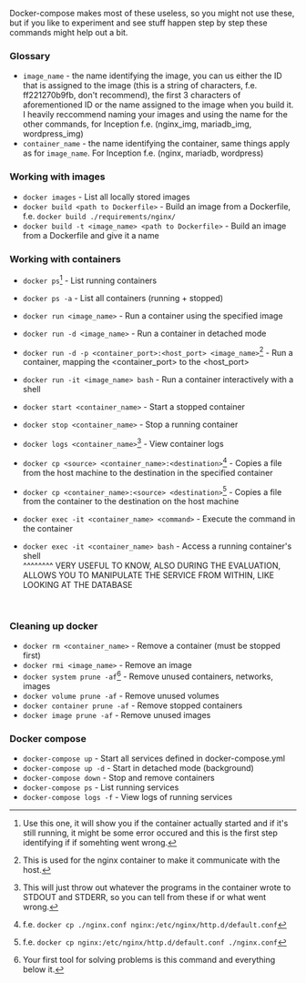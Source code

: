 Docker-compose makes most of these useless, so you might not use these, but if you like to experiment and see stuff happen step by step these commands might help out a bit.

### Glossary

- `image_name` - the name identifying the image, you can us either the ID that is assigned to the image (this is a string of characters, f.e. ff221270b9fb, don't recommend), the first 3 characters of aforementioned ID or the name assigned to the image when you build it. I heavily reccommend naming your images and using the name for the other commands, for Inception f.e. (nginx_img, mariadb_img, wordpress_img)
- `container_name` - the name identifying the container, same things apply as for `image_name`. For Inception f.e. (nginx, mariadb, wordpress)

### Working with images

- `docker images`                                        - List all locally stored images
- `docker build <path to Dockerfile>`                    - Build an image from a Dockerfile, f.e. `docker build ./requirements/nginx/`
- `docker build -t <image_name> <path to Dockerfile>`    - Build an image from a Dockerfile and give it a name

### Working with containers

- `docker ps`[^1]                                                  - List running containers
- `docker ps -a`                                                   - List all containers (running + stopped)
  
- `docker run <image_name>`                                        - Run a container using the specified image
- `docker run -d <image_name>`                                     - Run a container in detached mode
- `docker run -d -p <container_port>:<host_port> <image_name>`[^2] - Run a container, mapping the <container_port> to the <host_port>
- `docker run -it <image_name> bash`                               - Run a container interactively with a shell
  
- `docker start <container_name>`                                  - Start a stopped container
- `docker stop <container_name>`                                   - Stop a running container
- `docker logs <container_name>`[^3]                               - View container logs
  
- `docker cp <source> <container_name>:<destination>`[^4]          - Copies a file from the host machine to the destination in the specified container
- `docker cp <container_name>:<source> <destination>`[^5]          - Copies a file from the container to the destination on the host machine
  
- `docker exec -it <container_name> <command>`                     - Execute the command in the container
- `docker exec -it <container_name> bash`                          - Access a running container's shell  
^^^^^^^^
VERY USEFUL TO KNOW, ALSO DURING THE EVALUATION, ALLOWS YOU TO MANIPULATE THE SERVICE FROM WITHIN, LIKE LOOKING AT THE DATABASE
<br>

### Cleaning up docker

- `docker rm <container_name>`      - Remove a container (must be stopped first)
- `docker rmi <image_name>`         - Remove an image
- `docker system prune -af`[^6]     - Remove unused containers, networks, images
- `docker volume prune -af`         - Remove unused volumes
- `docker container prune -af`      - Remove stopped containers
- `docker image prune -af`          - Remove unused images

### Docker compose

- `docker-compose up`              - Start all services defined in docker-compose.yml
- `docker-compose up -d`           - Start in detached mode (background)
- `docker-compose down`            - Stop and remove containers
- `docker-compose ps`              - List running services
- `docker-compose logs -f`         - View logs of running services


[^1]: Use this one, it will show you if the container actually started and if it's still running, it might be some error occured and this is the first step identifying if if somehting went wrong.
[^2]: This is used for the nginx container to make it communicate with the host.
[^3]: This will just throw out whatever the programs in the container wrote to STDOUT and STDERR, so you can tell from these if or what went wrong.
[^4]: f.e. `docker cp ./nginx.conf nginx:/etc/nginx/http.d/default.conf`
[^5]: f.e. `docker cp nginx:/etc/nginx/http.d/default.conf ./nginx.conf`
[^6]: Your first tool for solving problems is this command and everything below it.